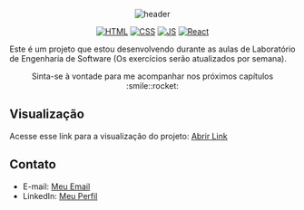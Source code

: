 <p align="center">
  
<img src="https://camo.githubusercontent.com/82291b0fe831bfc6781e07fc5090cbd0a8b912bb8b8d4fec0696c881834f81ac/68747470733a2f2f70726f626f742e6d656469612f394575424971676170492e676966" width="100%" height="2">

</p>
<div align="center">
  
![header](https://capsule-render.vercel.app/api?type=soft&text=⭐️LABORATÓRIO%20DE%20ENGENHARIA%20DE%20SOFTWARE⭐&fontAlign=50&fontAlignY=60&fontSize=30&animation=fadeIn&height=100)

</div>

<div align="center">
  
  [![HTML](https://img.shields.io/badge/Feito%20com-HTML-purple)](#) 
  [![CSS](https://img.shields.io/badge/Feito%20com-CSS-purple)](#) 
  [![JS](https://img.shields.io/badge/Feito%20com-JavaScript-purple)](#) 
  [![React](https://img.shields.io/badge/Feito%20com-React-purple)](#) 
  
</div> 
<p align="justify">Este é um projeto que estou desenvolvendo durante as aulas de Laboratório de Engenharia de Software (Os exercícios serão atualizados por semana).</p>
<p align="center">Sinta-se à vontade para me acompanhar nos próximos capítulos :smile::rocket:</p>

## Visualização

Acesse esse link para a visualização do projeto: [Abrir Link](https://ale00gs.github.io/LabEngSoftManha/)

## Contato

- E-mail: [Meu Email](mailto:agonsalvessissa@gmail.com)
- LinkedIn: [Meu Perfil](https://www.linkedin.com/in/alerrandra)

<p align="center">
<img src="https://camo.githubusercontent.com/82291b0fe831bfc6781e07fc5090cbd0a8b912bb8b8d4fec0696c881834f81ac/68747470733a2f2f70726f626f742e6d656469612f394575424971676170492e676966" width="100%" height="2">
</p>
